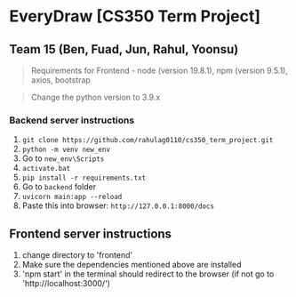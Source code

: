# EveryDraw [CS350 Term Project]

## Team 15 (Ben, Fuad, Jun, Rahul, Yoonsu)

> Requirements for Frontend - node (version 19.8.1), npm (version 9.5.1), axios, bootstrap

> Change the python version to 3.9.x

### Backend server instructions

1. `git clone https://github.com/rahulag0110/cs350_term_project.git`
2. `python -m venv new_env`
3. Go to `new_env\Scripts`
4. `activate.bat`
5. `pip install -r requirements.txt`
6. Go to `backend` folder
7. `uvicorn main:app --reload`
8. Paste this into browser: `http://127.0.0.1:8000/docs`

## Frontend server instructions

1. change directory to 'frontend'
2. Make sure the dependencies mentioned above are installed
3. 'npm start' in the terminal should redirect to the browser (if not go to 'http://localhost:3000/')
